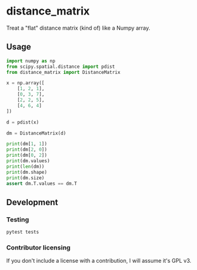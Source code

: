 # distance_matrix

Treat a "flat" distance matrix (kind of) like a Numpy array.

## Usage

```python
import numpy as np
from scipy.spatial.distance import pdist
from distance_matrix import DistanceMatrix

x = np.array([
    [1, 2, 1],
    [0, 3, 7],
    [2, 2, 5],
    [4, 6, 4]
])

d = pdist(x)

dm = DistanceMatrix(d)

print(dm[1, 1])
print(dm[2, 0])
print(dm[0, 2])
print(dm.values)
print(len(dm))
print(dm.shape)
print(dm.size)
assert dm.T.values == dm.T
```

## Development

### Testing

```bash
pytest tests
```

### Contributor licensing

If you don't include a license with a contribution, I will assume it's GPL v3.
